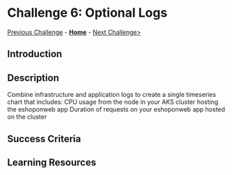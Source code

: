 # Challenge 6: Optional Logs

[Previous Challenge](./05-Log-Analytics-Query.md) - **[Home](../README.md)** - [Next Challenge>](./07-Dashboard-And-Analytics.md)

## Introduction

## Description

Combine infrastructure and application logs to create a single timeseries chart that includes:
CPU usage from the node in your AKS cluster hosting the eshoponweb app
Duration of requests on your eshoponweb app hosted on the cluster

## Success Criteria

## Learning Resources
